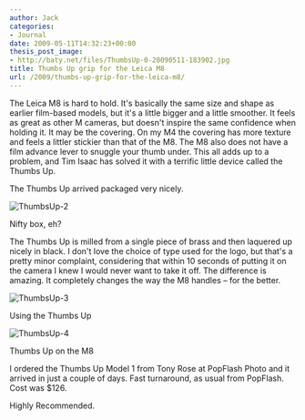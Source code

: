```yaml
---
author: Jack
categories:
- Journal
date: 2009-05-11T14:32:23+00:00
thesis_post_image:
- http://baty.net/files/ThumbsUp-0-20090511-183902.jpg
title: Thumbs Up grip for the Leica M8
url: /2009/thumbs-up-grip-for-the-leica-m8/
---
```


The Leica M8 is hard to hold. It's basically the same size and shape as earlier film-based models, but it's a little bigger and a little smoother. It feels as great as other M cameras, but doesn't inspire the same confidence when holding it. It may be the covering. On my M4 the covering has more texture and feels a littler stickier than that of the M8. The M8 also does not have a film advance lever to snuggle your thumb under. This all adds up to a problem, and Tim Isaac has solved it with a terrific little device called the Thumbs Up.

The Thumbs Up arrived packaged very nicely.

![ThumbsUp-2][1]
  
<span class="photo_caption">Nifty box, eh?</span>

The Thumbs Up is milled from a single piece of brass and then laquered up nicely in black. I don't love the choice of type used for the logo, but that's a pretty minor complaint, considering that within 10 seconds of putting it on the camera I knew I would never want to take it off. The difference is amazing. It completely changes the way the M8 handles &#8211; for the better.

![ThumbsUp-3][2]
  
<span class="photo_caption">Using the Thumbs Up</span>

![ThumbsUp-4][3]
  
<span class="photo_caption">Thumbs Up on the M8</span>

I ordered the Thumbs Up Model 1 from Tony Rose at PopFlash Photo and it arrived in just a couple of days. Fast turnaround, as usual from PopFlash. Cost was $126.

Highly Recommended.

 [1]: files/ThumbsUp-2-20090511-183941.jpg
 [2]: http://baty.net/files/ThumbsUp-3-20090511-184100.jpg
 [3]: http://baty.net/files/ThumbsUp-4-20090511-184129.jpg